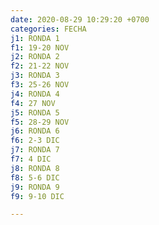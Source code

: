 ```yaml
---
date: 2020-08-29 10:29:20 +0700
categories: FECHA
j1: RONDA 1
f1: 19-20 NOV
j2: RONDA 2
f2: 21-22 NOV
j3: RONDA 3
f3: 25-26 NOV
j4: RONDA 4
f4: 27 NOV
j5: RONDA 5
f5: 28-29 NOV
j6: RONDA 6
f6: 2-3 DIC
j7: RONDA 7
f7: 4 DIC
j8: RONDA 8
f8: 5-6 DIC
j9: RONDA 9
f9: 9-10 DIC

---
```

